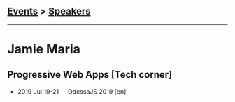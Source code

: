 ## [Events](../README.md) > [Speakers](../speakers.md)
---

# Jamie Maria

## Progressive Web Apps [Tech corner]
- 2019 Jul 19-21 -- OdessaJS 2019 [en]   
